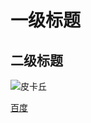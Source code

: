 # 一级标题

## 二级标题

![皮卡丘](https://image.baidu.com/search/detail?ct=503316480&z=0&ipn=d&word=%E7%9A%AE%E5%8D%A1%E4%B8%98&hs=0&pn=4&spn=0&di=7146857200093233153&pi=0&rn=1&tn=baiduimagedetail&is=0%2C0&ie=utf-8&oe=utf-8&cl=2&lm=-1&cs=3448641902%2C3031282447&os=4102857900%2C184700081&simid=3482263686%2C436825376&adpicid=0&lpn=0&ln=30&fr=ala&fm=&sme=&cg=&bdtype=0&oriquery=%E7%9A%AE%E5%8D%A1%E4%B8%98&objurl=https%3A%2F%2Fgimg2.baidu.com%2Fimage_search%2Fsrc%3Dhttp%3A%2F%2Fc-ssl.duitang.com%2Fuploads%2Fitem%2F201408%2F31%2F20140831125050_2UNyu.jpeg%26refer%3Dhttp%3A%2F%2Fc-ssl.duitang.com%26app%3D2002%26size%3Df9999%2C10000%26q%3Da80%26n%3D0%26g%3D0n%26fmt%3Dauto%3Fsec%3D1670419551%26t%3D56410dc59795799180c2f7aeba3c8e68&fromurl=ippr_z2C%24qAzdH3FAzdH3Fooo_z%26e3B17tpwg2_z%26e3Bv54AzdH3Fks52AzdH3F%3Ft1%3Ddaamnmcal&gsm=&islist=&querylist=&dyTabStr=MCwzLDYsNCwxLDUsNyw4LDIsOQ%3D%3D)

[百度](https://www.baidu.com)